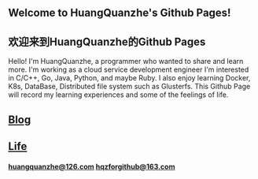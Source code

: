 
## Welcome to HuangQuanzhe's Github Pages!
## 欢迎来到HuangQuanzhe的Github Pages
Hello! I'm HuangQuanzhe, a programmer who wanted to share and learn more.
I'm working as a cloud service development engineer
I'm interested in C/C++, Go, Java, Python, and maybe Ruby.
I also enjoy learning Docker, K8s, DataBase, Distributed file system such as Glusterfs.
This Github Page will record my learning experiences and some of the feelings of life.
    
## [Blog](./Blog/BlogIndex)
    
## [Life](./Life/LifeIndex)
    
#### huangquanzhe@126.com hqzforgithub@163.com
    
